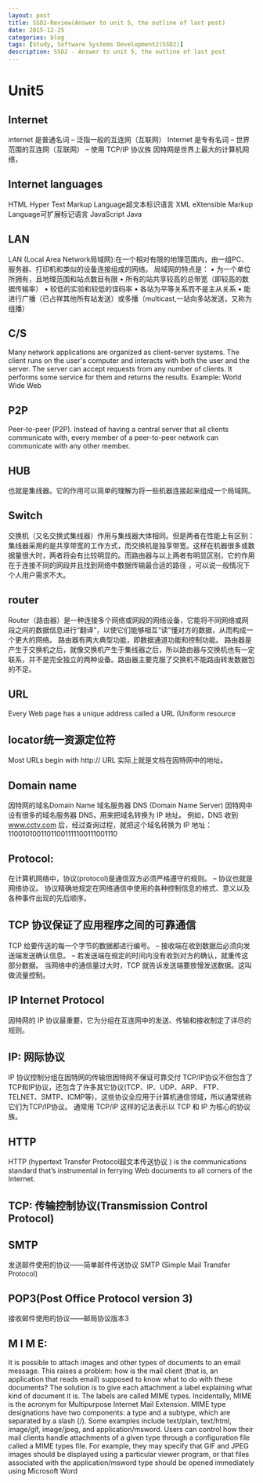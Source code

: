 ```yaml
---
layout: post
title: SSD2-Review(Answer to unit 5, the outline of last post)
date: 2015-12-25
categories: blog
tags: [Study, Software Systems Development2(SSD2)]
description: SSD2 - Answer to unit 5, the outline of last post
---
```



# Unit5

## Internet
internet 是普通名词
–	泛指一般的互连网（互联网）
Internet 是专有名词
–	世界范围的互连网（互联网）
–	使用 TCP/IP 协议族
因特网是世界上最大的计算机网络，


## Internet languages
HTML Hyper Text Markup Language超文本标识语言
XML eXtensible Markup Language可扩展标记语言
JavaScript 
Java 

## LAN
LAN (Local Area Network局域网):在一个相对有限的地理范围内，由一组PC、服务器、打印机和类似的设备连接组成的网络。
局域网的特点是：
•	为一个单位所拥有，且地理范围和站点数目有限
•	所有的站共享较高的总带宽（即较高的数据传输率）
•	较低的实验和较低的误码率
•	各站为平等关系而不是主从关系
•	能进行广播（已占祥其他所有站发送）或多播（multicast,一站向多站发送，又称为组播）

## C/S
Many network applications are organized as client-server systems. The client runs on the user's computer and interacts with both the user and the server. 
The server can accept requests from any number of clients. It performs some service for them and returns the results. 
Example: World Wide Web
 

## P2P
Peer-to-peer (P2P). Instead of having a central server that all clients communicate with, every member of a peer-to-peer network can communicate with any other member. 
## HUB
也就是集线器。它的作用可以简单的理解为将一些机器连接起来组成一个局域网。
##  Switch
交换机（又名交换式集线器）作用与集线器大体相同。但是两者在性能上有区别：集线器采用的是共享带宽的工作方式，而交换机是独享带宽。这样在机器很多或数据量很大时，两者将会有比较明显的。而路由器与以上两者有明显区别，它的作用在于连接不同的网段并且找到网络中数据传输最合适的路径 ，可以说一般情况下个人用户需求不大。
## router
Router（路由器）是一种连接多个网络或网段的网络设备，它能将不同网络或网段之间的数据信息进行“翻译”，以使它们能够相互“读”懂对方的数据，从而构成一个更大的网络。 
路由器有两大典型功能，即数据通道功能和控制功能。 
路由器是产生于交换机之后，就像交换机产生于集线器之后，所以路由器与交换机也有一定联系，并不是完全独立的两种设备。路由器主要克服了交换机不能路由转发数据包的不足。

## URL
Every Web page has a unique address called a URL (Uniform resource 
## locator统一资源定位符
Most URLs begin with http://
URL 实际上就是文档在因特网中的地址。

## Domain name
因特网的域名Domain Name
域名服务器 DNS (Domain Name Server)
因特网中设有很多的域名服务器 DNS，用来把域名转换为 IP 地址。
例如，DNS 收到 www.cctv.com 后，经过查询过程，就把这个域名转换为 IP 地址：
       11001010011011001111100111001110


## Protocol:
在计算机网络中，协议(protocol)是通信双方必须严格遵守的规则。
–	协议也就是网络协议。
协议精确地规定在网络通信中使用的各种控制信息的格式、意义以及各种事件出现的先后顺序。


## TCP 协议保证了应用程序之间的可靠通信
TCP 给要传送的每一个字节的数据都进行编号。
–	接收端在收到数据后必须向发送端发送确认信息。
–	若发送端在规定的时间内没有收到对方的确认，就重传这部分数据。
当网络中的通信量过大时，TCP 就告诉发送端要放慢发送数据。这叫做流量控制。


## IP Internet Protocol 
因特网的 IP 协议最重要，它为分组在互连网中的发送、传输和接收制定了详尽的规则。
## IP: 网际协议
IP 协议控制分组在因特网的传输但因特网不保证可靠交付
TCP/IP协议不但包含了TCP和IP协议，还包含了许多其它协议(TCP、IP、UDP、ARP、 FTP、TELNET、SMTP、ICMP等)，这些协议全应用于计算机通信领域，所以通常统称它们为TCP/IP协议。
通常用 TCP/IP 这样的记法表示以 TCP 和 IP 为核心的协议族。


## HTTP
HTTP (hypertext Transfer Protocol超文本传送协议 ) is the communications standard that’s instrumental in ferrying Web documents to all corners of the Internet.


## TCP: 传输控制协议(Transmission Control Protocol)

## SMTP 
   发送邮件使用的协议——简单邮件传送协议
SMTP (Simple Mail Transfer Protocol)

## POP3(Post Office Protocol version 3)
接收邮件使用的协议——邮局协议版本3
## M I M E:

It is possible to attach images and other types of documents to an email message.
This raises a problem: how is the mail client (that is, an application that reads
email) supposed to know what to do with these documents? The solution is to give
each attachment a label explaining what kind of document it is. The labels are
called MIME types. Incidentally, MIME is the acronym for Multipurpose Internet
Mail Extension.
MIME type designations have two components: a type and a subtype, which are
separated by a slash (/). Some examples include text/plain, text/html, image/gif,
image/jpeg, and application/msword. Users can control how their mail clients
handle attachments of a given type through a configuration file called a MIME
types file. For example, they may specify that GIF and JPEG images should be
displayed using a particular viewer program, or that files associated with the
application/msword type should be opened immediately using Microsoft Word


